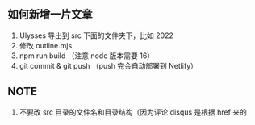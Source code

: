 ## 如何新增一片文章

1. Ulysses 导出到 src 下面的文件夹下，比如 2022
2. 修改 outline.mjs
3. npm run build （注意 node 版本需要 16）
4. git commit & git push （push 完会自动部署到 Netlify）

## NOTE

1. 不要改 src 目录的文件名和目录结构（因为评论 disqus 是根据 href 来的
